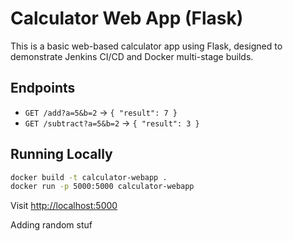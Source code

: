 # Calculator Web App (Flask)

This is a basic web-based calculator app using Flask, designed to demonstrate Jenkins CI/CD and Docker multi-stage builds.

## Endpoints

- `GET /add?a=5&b=2` → `{ "result": 7 }`
- `GET /subtract?a=5&b=2` → `{ "result": 3 }`

## Running Locally

```bash
docker build -t calculator-webapp .
docker run -p 5000:5000 calculator-webapp
```

Visit [http://localhost:5000](http://localhost:5000)

Adding random stuf